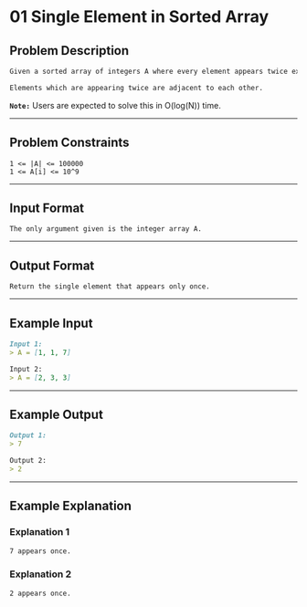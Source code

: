# 01 Single Element in Sorted Array

## Problem Description

```markdown
Given a sorted array of integers A where every element appears twice except for one element which appears once, find and return this single element that appears only once.

Elements which are appearing twice are adjacent to each other.
```

**`Note:`** Users are expected to solve this in O(log(N)) time.

---
## Problem Constraints

```
1 <= |A| <= 100000
1 <= A[i] <= 10^9
```

---
## Input Format

```
The only argument given is the integer array A.
```

---
## Output Format

```
Return the single element that appears only once.
```

---
## Example Input

```markdown
Input 1:
> A = [1, 1, 7]

Input 2:
> A = [2, 3, 3]
```

---
## Example Output

```markdown
Output 1:
> 7

Output 2:
> 2
```

---
## Example Explanation

### Explanation 1

```markdown
7 appears once.
```

### Explanation 2

```markdown
2 appears once.
```